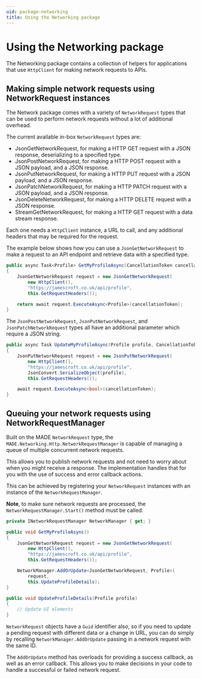 ```yaml
---
uid: package-networking
title: Using the Networking package
---
```


# Using the Networking package

The Networking package contains a collection of helpers for applications that use `HttpClient` for making network requests to APIs.

## Making simple network requests using NetworkRequest instances

The Network package comes with a variety of `NetworkRequest` types that can be used to perform network requests without a lot of additional overhead.

The current available in-box `NetworkRequest` types are:

- JsonGetNetworkRequest, for making a HTTP GET request with a JSON response, deserializing to a specified type.
- JsonPostNetworkRequest, for making a HTTP POST request with a JSON payload, and a JSON response.
- JsonPutNetworkRequest, for making a HTTP PUT request with a JSON payload, and a JSON response.
- JsonPatchNetworkRequest, for making a HTTP PATCH request with a JSON payload, and a JSON response.
- JsonDeleteNetworkRequest, for making a HTTP DELETE request with a JSON response.
- StreamGetNetworkRequest, for making a HTTP GET request with a data stream response.

Each one needs a `HttpClient` instance, a URL to call, and any additional headers that may be required for the request.

The example below shows how you can use a `JsonGetNetworkRequest` to make a request to an API endpoint and retrieve data with a specified type.

```csharp
public async Task<Profile> GetMyProfileAsync(CancellationToken cancellationToken = default)
{
    JsonGetNetworkRequest request = new JsonGetNetworkRequest(
        new HttpClient(), 
        "https://jamescroft.co.uk/api/profile", 
        this.GetRequestHeaders());

    return await request.ExecuteAsync<Profile>(cancellationToken);
}
```

The `JsonPostNetworkRequest`, `JsonPutNetworkRequest`, and `JsonPatchNetworkRequest` types all have an additional parameter which require a JSON string.

```csharp
public async Task UpdateMyProfileAsync(Profile profile, CancellationToken cancellationToken = default)
{
    JsonPutNetworkRequest request = new JsonPutNetworkRequest(
        new HttpClient(), 
        "https://jamescroft.co.uk/api/profile", 
        JsonConvert.SerializeObject(profile),
        this.GetRequestHeaders());

    await request.ExecuteAsync<bool>(cancellationToken);
}
```

## Queuing your network requests using NetworkRequestManager

Built on the MADE `NetworkRequest` type, the `MADE.Networking.Http.NetworkRequestManager` is capable of managing a queue of multiple concurrent network requests.

This allows you to publish network requests and not need to worry about when you might receive a response. The implementation handles that for you with the use of success and error callback actions.

This can be achieved by registering your `NetworkRequest` instances with an instance of the `NetworkRequestManager`.

**Note**, to make sure network requests are processed, the `NetworkRequestManager.Start()` method must be called.

```csharp
private INetworkRequestManager NetworkManager { get; }

public void GetMyProfileAsync()
{
    JsonGetNetworkRequest request = new JsonGetNetworkRequest(
        new HttpClient(), 
        "https://jamescroft.co.uk/api/profile", 
        this.GetRequestHeaders());

    NetworkManager.AddOrUpdate<JsonGetNetworkRequest, Profile>(
        request, 
        this.UpdateProfileDetails);
}

public void UpdateProfileDetails(Profile profile)
{
    // Update UI elements
}
```

`NetworkRequest` objects have a `Guid` identifier also, so if you need to update a pending request with different data or a change in URL, you can do simply by recalling `NetworkManager.AddOrUpdate` passing in a network request with the same ID.

The `AddOrUpdate` method has overloads for providing a success callback, as well as an error callback. This allows you to make decisions in your code to handle a successful or failed network request.
